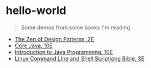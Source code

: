 # hello-world

>Some demos from some books I'm reading.

- [The Zen of Design Patterns, 2E](https://github.com/Zhisheng-p/hello-world/tree/master/src/com/zhisheng/designpatterns)
- [Core Java, 10E](https://github.com/Zhisheng-p/hello-world/tree/master/src/com/zhisheng/corejava)
- [Introduction to Java Programming, 10E](https://github.com/Zhisheng-p/hello-world/tree/master/src/com/zhisheng/introductiontojavaprogramming10th)
- [Linux Command LIne and Shell Scriptiong Bible, 3E](https://github.com/Zhisheng-p/hello-world/tree/master/src/com/zhisheng/linuxcommandlineandshellscriptingbible3e/chapter13)
